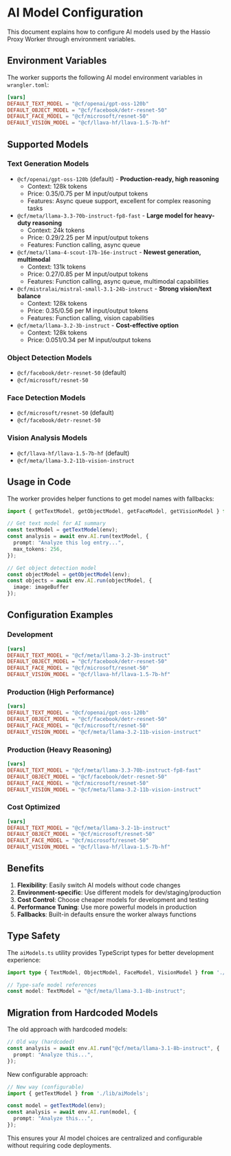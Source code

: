 # AI Model Configuration

This document explains how to configure AI models used by the Hassio Proxy Worker through environment variables.

## Environment Variables

The worker supports the following AI model environment variables in `wrangler.toml`:

```toml
[vars]
DEFAULT_TEXT_MODEL = "@cf/openai/gpt-oss-120b"
DEFAULT_OBJECT_MODEL = "@cf/facebook/detr-resnet-50"
DEFAULT_FACE_MODEL = "@cf/microsoft/resnet-50"
DEFAULT_VISION_MODEL = "@cf/llava-hf/llava-1.5-7b-hf"
```

## Supported Models

### Text Generation Models
- `@cf/openai/gpt-oss-120b` (default) - **Production-ready, high reasoning**
  - Context: 128k tokens
  - Price: $0.35/$0.75 per M input/output tokens
  - Features: Async queue support, excellent for complex reasoning tasks
- `@cf/meta/llama-3.3-70b-instruct-fp8-fast` - **Large model for heavy-duty reasoning**
  - Context: 24k tokens
  - Price: $0.29/$2.25 per M input/output tokens
  - Features: Function calling, async queue
- `@cf/meta/llama-4-scout-17b-16e-instruct` - **Newest generation, multimodal**
  - Context: 131k tokens
  - Price: $0.27/$0.85 per M input/output tokens
  - Features: Function calling, async queue, multimodal capabilities
- `@cf/mistralai/mistral-small-3.1-24b-instruct` - **Strong vision/text balance**
  - Context: 128k tokens
  - Price: $0.35/$0.56 per M input/output tokens
  - Features: Function calling, vision capabilities
- `@cf/meta/llama-3.2-3b-instruct` - **Cost-effective option**
  - Context: 128k tokens
  - Price: $0.051/$0.34 per M input/output tokens

### Object Detection Models
- `@cf/facebook/detr-resnet-50` (default)
- `@cf/microsoft/resnet-50`

### Face Detection Models
- `@cf/microsoft/resnet-50` (default)
- `@cf/facebook/detr-resnet-50`

### Vision Analysis Models
- `@cf/llava-hf/llava-1.5-7b-hf` (default)
- `@cf/meta/llama-3.2-11b-vision-instruct`

## Usage in Code

The worker provides helper functions to get model names with fallbacks:

```typescript
import { getTextModel, getObjectModel, getFaceModel, getVisionModel } from './lib/aiModels';

// Get text model for AI summary
const textModel = getTextModel(env);
const analysis = await env.AI.run(textModel, {
  prompt: "Analyze this log entry...",
  max_tokens: 256,
});

// Get object detection model
const objectModel = getObjectModel(env);
const objects = await env.AI.run(objectModel, {
  image: imageBuffer
});
```

## Configuration Examples

### Development
```toml
[vars]
DEFAULT_TEXT_MODEL = "@cf/meta/llama-3.2-3b-instruct"
DEFAULT_OBJECT_MODEL = "@cf/facebook/detr-resnet-50"
DEFAULT_FACE_MODEL = "@cf/microsoft/resnet-50"
DEFAULT_VISION_MODEL = "@cf/llava-hf/llava-1.5-7b-hf"
```

### Production (High Performance)
```toml
[vars]
DEFAULT_TEXT_MODEL = "@cf/openai/gpt-oss-120b"
DEFAULT_OBJECT_MODEL = "@cf/facebook/detr-resnet-50"
DEFAULT_FACE_MODEL = "@cf/microsoft/resnet-50"
DEFAULT_VISION_MODEL = "@cf/meta/llama-3.2-11b-vision-instruct"
```

### Production (Heavy Reasoning)
```toml
[vars]
DEFAULT_TEXT_MODEL = "@cf/meta/llama-3.3-70b-instruct-fp8-fast"
DEFAULT_OBJECT_MODEL = "@cf/facebook/detr-resnet-50"
DEFAULT_FACE_MODEL = "@cf/microsoft/resnet-50"
DEFAULT_VISION_MODEL = "@cf/meta/llama-3.2-11b-vision-instruct"
```

### Cost Optimized
```toml
[vars]
DEFAULT_TEXT_MODEL = "@cf/meta/llama-3.2-1b-instruct"
DEFAULT_OBJECT_MODEL = "@cf/microsoft/resnet-50"
DEFAULT_FACE_MODEL = "@cf/microsoft/resnet-50"
DEFAULT_VISION_MODEL = "@cf/llava-hf/llava-1.5-7b-hf"
```

## Benefits

1. **Flexibility**: Easily switch AI models without code changes
2. **Environment-specific**: Use different models for dev/staging/production
3. **Cost Control**: Choose cheaper models for development and testing
4. **Performance Tuning**: Use more powerful models in production
5. **Fallbacks**: Built-in defaults ensure the worker always functions

## Type Safety

The `aiModels.ts` utility provides TypeScript types for better development experience:

```typescript
import type { TextModel, ObjectModel, FaceModel, VisionModel } from './lib/aiModels';

// Type-safe model references
const model: TextModel = "@cf/meta/llama-3.1-8b-instruct";
```

## Migration from Hardcoded Models

The old approach with hardcoded models:
```typescript
// Old way (hardcoded)
const analysis = await env.AI.run("@cf/meta/llama-3.1-8b-instruct", {
  prompt: "Analyze this...",
});
```

New configurable approach:
```typescript
// New way (configurable)
import { getTextModel } from './lib/aiModels';

const model = getTextModel(env);
const analysis = await env.AI.run(model, {
  prompt: "Analyze this...",
});
```

This ensures your AI model choices are centralized and configurable without requiring code deployments.
